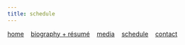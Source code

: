 ```yaml
---
title: schedule
---
```


[home](https://raharules.github.io/)&nbsp;&nbsp;&nbsp; [biography + résumé](https://raharules.github.io/raharules.github.io/about.html)&nbsp;&nbsp;&nbsp; [media](https://raharules.github.io/raharules.github.io/media.html)&nbsp;&nbsp;&nbsp; [schedule](https://raharules.github.io/raharules.github.io/schedule.html)&nbsp;&nbsp;&nbsp; [contact](https://raharules.github.io/raharules.github.io/contact.html)
